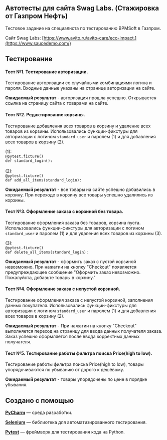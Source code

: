 ## Автотесты для сайта Swag Labs. (Стажировка от Газпром Нефть)

Тестовое задание на специалиста по тестированию BPMSoft в Газпром.

Сайт Swag Labs: [https://www.avito.ru/avito-care/eco-impact.](https://www.saucedemo.com/)
## Тестирование

#### Тест №1. Тестирование авторизации.

Тестирование авторизации со случайными комбинациями логина и пароля. Входные данные указаны на странице авторизации на сайте.

**Ожидаемый результат** - авторизация прошла успешно. Открывается ссылка на страницу сайта с товарами на сайте.

#### Тест №2. Редактирование корзины.

Тестирование добавления всех товаров в корзину и удаление всех товаров из корзины. Использовались функции-фикстуры для авторизации с логином `standard_user` и паролем (1) и для добавления всех товаров в корзину (2).

(1):\
`@pytest.fixture()`\
`def standard_login():`\
\
(2):\
`@pytest.fixture()`\
`def add_all_items(standard_login):`

**Ожидаемый результат** - все товары на сайте успешно добавились в корзину. При переходе в корзину все товары успешно удалились из корзины.

#### Тест №3. Оформление заказа с корзиной без товара.

Тестирование оформления заказа без товаров, корзина пуста. Использовались функции-фикстуры для авторизации с логином `standard_user` и паролем (1) и для удаления всех товаров из корзины (3).

(3):\
`@pytest.fixture()`\
`def delete_all_items(standard_login):`

**Ожидаемый результат** - оформить заказ с пустой корзиной невозможно. При нажатии на кнопку "Checkout" появляется предупреждающее сообщение "Оформить заказ невозможно. Пожалуйста, добавьте товары в корзину." 

#### Тест №4. Оформление заказа с непустой корзиной.

Тестирование оформления заказа с непустой корзиной, заполнения данных покупателя. Использовались функции-фикстуры для авторизации с логином `standard_user` и паролем (1) и для добавления всех товаров в корзину (2).

**Ожидаемый результат** - При нажатии на кнопку "Checkout" выполняется переход на страницу для ввода данных получателя заказа. Заказ успешно оформляется после ввода корректных данных получателя.

#### Тест №5. Тестирование работы фильтра поиска Price(high to low).

Тестирование работы фильтра поиска Price(high to low), товары упорядочиваются по убыванию от дорого к дешёвому.

**Ожидаемый результат** - товары упорядочены по цене в порядке убывания.

## Создано с помощью

**[PyCharm](https://www.jetbrains.com/ru-ru/pycharm/download/?section=windows)** — среда разработки.

**[Selenium](https://www.selenium.dev/downloads/?ref=msyanblog.com)** — библиотека для автоматизированного тестирования.

**[Pytest](https://pytest-docs-ru.readthedocs.io/ru/latest/getting-started.html)** — фреймворк для тестирования кода на Python. 
